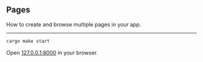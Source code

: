 ## Pages

How to create and browse multiple pages in your app.

---

```bash
cargo make start
```

Open [127.0.0.1:8000](http://127.0.0.1:8000) in your browser.
